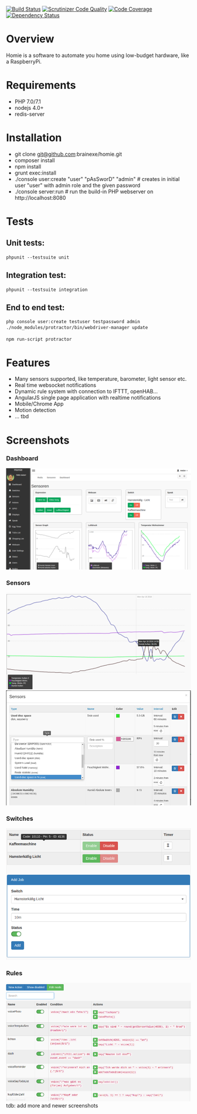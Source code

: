 [![Build Status](https://travis-ci.org/brainexe/homie.png?branch=master)](https://travis-ci.org/brainexe/homie)
[![Scrutinizer Code Quality](https://scrutinizer-ci.com/g/brainexe/homie/badges/quality-score.png?b=master)](https://scrutinizer-ci.com/g/brainexe/homie/?branch=master)
[![Code Coverage](https://scrutinizer-ci.com/g/brainexe/homie/badges/coverage.png?b=master)](https://scrutinizer-ci.com/g/brainexe/homie/?branch=master)
[![Dependency Status](https://www.versioneye.com/user/projects/5669f01243cfea003100019c/badge.svg?style=flat)](https://www.versioneye.com/user/projects/5669f01243cfea003100019c)

# Overview
Homie is a software to automate you home using low-budget hardware, like a RaspberryPi.

# Requirements
 - PHP 7.0/7.1
 - nodejs 4.0+
 - redis-server

# Installation
  - git clone git@github.com:brainexe/homie.git
  - composer install
  - npm install
  - grunt exec:install
  - ./console user:create "user" "pAsSworD" "admin" # creates in initial user "user" with admin role and the given password
  - ./console server:run # run the build-in PHP webserver on http://localhost:8080

# Tests
## Unit tests:
```
phpunit --testsuite unit
```

## Integration test:
```
phpunit --testsuite integration
```

## End to end test:
```
php console user:create testuser testpassword admin
./node_modules/protractor/bin/webdriver-manager update

npm run-script protractor
```

# Features
- Many sensors supported, like temperature, barometer, light sensor etc.
- Real time websocket notifications
- Dynamic rule system with connection to IFTTT, openHAB...
- AngularJS single page application with realtime notifications
- Mobile/Chrome App
- Motion detection
- ... tbd

# Screenshots
### Dashboard
![Dashboard](https://github.com/brainexe/homie/raw/master/docs/images/dashboard.png)
### Sensors
![Sensor](https://github.com/brainexe/homie/raw/master/docs/images/sensor.png)
![Sensor List](https://github.com/brainexe/homie/raw/master/docs/images/sensor_list.png)
### Switches
![Switches List](https://github.com/brainexe/homie/raw/master/docs/images/switches.png)
### Rules
![Rules](https://github.com/brainexe/homie/raw/master/docs/images/expression_list.png)
tdb: add more and newer screenshots
